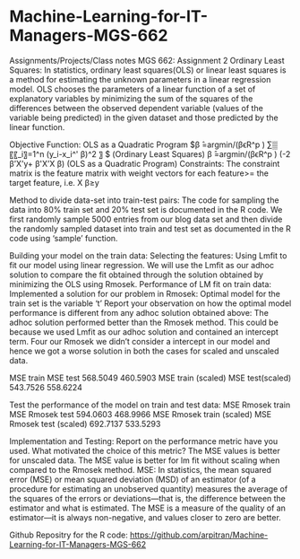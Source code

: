 # Machine-Learning-for-IT-Managers-MGS-662
Assignments/Projects/Class notes
MGS 662: Assignment 2
Ordinary Least Squares: In statistics, ordinary least squares(OLS) or linear least squares is a method for estimating the unknown parameters in a linear regression model. OLS chooses the parameters of a linear function of a set of explanatory variables by minimizing the sum of the squares of the differences between the observed dependent variable (values of the variable being predicted) in the given dataset and those predicted by the linear function. 

 
Objective Function: OLS as a Quadratic Program
$β ̂=argmin/(βϵR^p ) ∑▒〖〖_i〗=1^n (y_i-x_i^' β)^2 〗 	$		(Ordinary Least Squares)
β ̂=argmin/(βϵR^p ) (-2 β’X’y+ β'X’X β)				(OLS as a Quadratic Program)
Constraints: The constraint matrix is the feature matrix with weight vectors for each feature>= the target feature,
		i.e.   X β≥y
 
Method to divide data-set into train-test pairs: The code for sampling the data into 80% train set and 20% test set is documented in the R code. We first randomly sample 5000 entries from our blog data set and then divide the randomly sampled dataset into train and test set as documented in the R code using ‘sample’ function.

 
Building your model on the train data: Selecting the    features: Using Lmfit to fit our model using linear regression. We will use the Lmfit as our adhoc solution
to compare the fit obtained through the solution obtained by minimizing the OLS using Rmosek. Performance of LM fit on train data:
Implemented a solution for our problem in Rmosek:
Optimal model for the train set is the variable ‘t’
Report your observation on how the optimal model performance is different from any adhoc solution obtained above:
The adhoc solution performed better than the Rmosek method. This could be because we used Lmfit as our adhoc solution and contained an intercept term. Four our Rmosek we didn’t consider a intercept in our model and hence we got a worse solution in both the cases for scaled and unscaled data. 




MSE train	MSE test
568.5049	460.5903
MSE train (scaled)	 MSE test(scaled)
543.7526	558.6224

Test the performance of the model on train and test data:
MSE Rmosek train	MSE Rmosek test
594.0603	468.9966
MSE Rmosek train (scaled)	MSE Rmosek test (scaled)
692.7137	533.5293





 
Implementation and Testing: Report on the performance metric have you used. What motivated the choice of this metric? 
	The MSE values is better for unscaled data.
	The MSE value is better for lm fit without scaling when compared to the Rmosek method.
MSE: In statistics, the mean squared error (MSE) or mean squared deviation (MSD) of an estimator (of a procedure for estimating an unobserved quantity) measures the average of the squares of the errors or deviations—that is, the difference between the estimator and what is estimated. The MSE is a measure of the quality of an estimator—it is always non-negative, and values closer to zero are better.


Github Repositry for the R code: https://github.com/arpitran/Machine-Learning-for-IT-Managers-MGS-662
